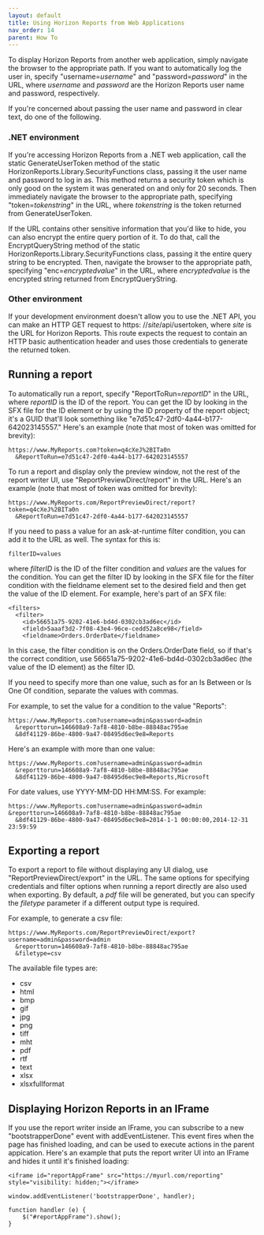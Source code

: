 ```yaml
---
layout: default
title: Using Horizon Reports from Web Applications
nav_order: 14
parent: How To
---
```


To display Horizon Reports from another web application, simply navigate the browser to the appropriate path. If you want to automatically log the user in, specify "username=*username*" and "password=*password*" in the URL, where *username* and *password* are the Horizon Reports user name and password, respectively.

If you're concerned about passing the user name and password in clear text, do one of the following.

### .NET environment

If you're accessing Horizon Reports from a .NET web application, call the static GenerateUserToken method of the static HorizonReports.Library.SecurityFunctions class, passing it the user name and password to log in as. This method returns a security token which is only good on the system it was generated on and only for 20 seconds. Then immediately navigate the browser to the appropriate path, specifying "token=*tokenstring*" in the URL, where *tokenstring* is the token returned from GenerateUserToken.

If the URL contains other sensitive information that you'd like to hide, you can also encrypt the entire query portion of it. To do that, call the EncryptQueryString method of the static HorizonReports.Library.SecurityFunctions class, passing it the entire query string to be encrypted. Then, navigate the browser to the appropriate path, specifying "enc=*encryptedvalue*" in the URL, where *encryptedvalue* is the encrypted string returned from EncryptQueryString.

### Other environment

If your development environment doesn't allow you to use the .NET API, you can make an HTTP GET request to https: //*site*/api/usertoken, where *site* is the URL for Horizon Reports. This route expects the request to contain an HTTP basic authentication header and uses those credentials to generate the returned token.

## Running a report
To automatically run a report, specify "ReportToRun=*reportID*" in the URL, where *reportID* is the ID of the report. You can get the ID by looking in the SFX file for the ID element or by using the ID property of the report object; it's a GUID that'll look something like "e7d51c47-2df0-4a44-b177-642023145557." Here's an example (note that most of token was omitted for brevity):

    https://www.MyReports.com?token=q4cXeJ%2BITa0n
      &ReportToRun=e7d51c47-2df0-4a44-b177-642023145557

To run a report and display only the preview window, not the rest of the report writer UI, use "ReportPreviewDirect/report" in the URL. Here's an example (note that most of token was omitted for brevity):

    https://www.MyReports.com/ReportPreviewDirect/report?token=q4cXeJ%2BITa0n
      &ReportToRun=e7d51c47-2df0-4a44-b177-642023145557

If you need to pass a value for an ask-at-runtime filter condition, you can add it to the URL as well. The syntax for this is:

    filterID=values

where *filterID* is the ID of the filter condition and *values* are the values for the condition. You can get the filter ID by looking in the SFX file for the filter condition with the fieldname element set to the desired field and then get the value of the ID element. For example, here's part of an SFX file:

    <filters>
      <filter>
        <id>56651a75-9202-41e6-bd4d-0302cb3ad6ec</id>
        <field>5aaaf3d2-7f08-43e4-96ce-cedd52a8ce98</field>
        <fieldname>Orders.OrderDate</fieldname>

In this case, the filter condition is on the Orders.OrderDate field, so if that's the correct condition, use 56651a75-9202-41e6-bd4d-0302cb3ad6ec (the value of the ID element) as the filter ID.

If you need to specify more than one value, such as for an Is Between or Is One Of condition, separate the values with commas.

For example, to set the value for a condition to the value "Reports":

    https://www.MyReports.com?username=admin&password=admin
      &reporttorun=146608a9-7af8-4810-b8be-88848ac795ae
      &8df41129-86be-4800-9a47-08495d6ec9e8=Reports

Here's an example with more than one value:

    https://www.MyReports.com?username=admin&password=admin
      &reporttorun=146608a9-7af8-4810-b8be-88848ac795ae
      &8df41129-86be-4800-9a47-08495d6ec9e8=Reports,Microsoft

For date values, use YYYY-MM-DD HH:MM:SS. For example:

    https://www.MyReports.com?username=admin&password=admin
    &reporttorun=146608a9-7af8-4810-b8be-88848ac795ae
      &8df41129-86be-4800-9a47-08495d6ec9e8=2014-1-1 00:00:00,2014-12-31 23:59:59
	  
## Exporting a report

To export a report to file without displaying any UI dialog, use "ReportPreviewDirect/export" in the URL. The same options for specifying credentials and filter options when running a report directly are also used when exporting. By default, a *pdf* file will be generated, but you can specify the *filetype* parameter if a different output type is required.

For example, to generate a csv file:

    https://www.MyReports.com/ReportPreviewDirect/export?username=admin&password=admin
      &reporttorun=146608a9-7af8-4810-b8be-88848ac795ae
      &filetype=csv

The available file types are:

* csv
* html
* bmp
* gif
* jpg
* png
* tiff
* mht
* pdf
* rtf
* text
* xlsx
* xlsxfullformat

## Displaying Horizon Reports in an IFrame
If you use the report writer inside an IFrame, you can subscribe to a new "bootstrapperDone" event with addEventListener. This event fires when the page has finished loading, and can be used to execute actions in the parent appication. Here's an example that puts the report writer UI into an IFrame and hides it until it's finished loading:

    <iframe id="reportAppFrame" src="https://myurl.com/reporting" style="visibility: hidden;"></iframe>

    window.addEventListener('bootstrapperDone', handler);

    function handler (e) {
    	$("#reportAppFrame").show();
    }
